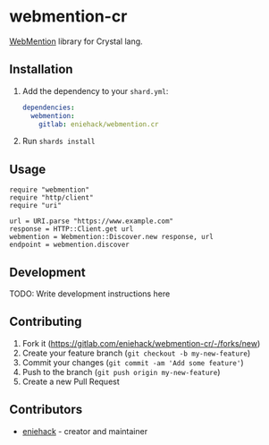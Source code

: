 # webmention-cr

[WebMention](https://www.w3.org/TR/webmention) library for Crystal lang.

## Installation

1. Add the dependency to your `shard.yml`:

   ```yaml
   dependencies:
     webmention:
       gitlab: eniehack/webmention.cr
   ```

2. Run `shards install`

## Usage

```crystal
require "webmention"
require "http/client"
require "uri"

url = URI.parse "https://www.example.com"
response = HTTP::Client.get url
webmention = Webmention::Discover.new response, url
endpoint = webmention.discover
```

## Development

TODO: Write development instructions here

## Contributing

1. Fork it (<https://gitlab.com/eniehack/webmention-cr/-/forks/new>)
2. Create your feature branch (`git checkout -b my-new-feature`)
3. Commit your changes (`git commit -am 'Add some feature'`)
4. Push to the branch (`git push origin my-new-feature`)
5. Create a new Pull Request

## Contributors

- [eniehack](https://gitlab.com/eniehack) - creator and maintainer
